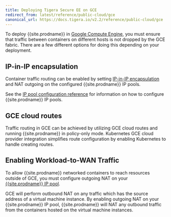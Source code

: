 ```yaml
---
title: Deploying Tigera Secure EE on GCE
redirect_from: latest/reference/public-cloud/gce
canonical_url: https://docs.tigera.io/v2.2/reference/public-cloud/gce
---
```


To deploy {{site.prodname}} in [Google Compute Engine][GCE], you must ensure
that traffic between containers on different hosts is not dropped by the GCE
fabric. There are a few different options for doing this depending on your
deployment.

## IP-in-IP encapsulation

Container traffic routing can be enabled by setting [IP-in-IP encapsulation][IPIP]
and NAT outgoing on the configured {{site.prodname}} IP pools.

See the [IP pool configuration reference][IPPool]
for information on how to configure {{site.prodname}} IP pools.

## GCE cloud routes

Traffic routing in GCE can be achieved by utilizing GCE cloud routes and
running {{site.prodname}} in policy-only mode.  Kubernetes GCE cloud provider integration
simplifies route configuration by enabling Kubernetes to handle creating
routes.

## Enabling Workload-to-WAN Traffic

To allow {{site.prodname}} networked containers to reach resources outside of GCE,
you must configure outgoing NAT on your [{{site.prodname}} IP pool][IPPool].

GCE will perform outbound NAT on any traffic which has the source address of a virtual
machine instance.  By enabling outgoing NAT on your {{site.prodname}} IP pool, {{site.prodname}} will
NAT any outbound traffic from the containers hosted on the virtual machine instances.

[IPIP]: {{site.baseurl}}/{{page.version}}/usage/configuration/ip-in-ip
[IPPool]: {{site.baseurl}}/{{page.version}}/reference/calicoctl/resources/ippool
[GCE]: https://cloud.google.com/compute/
